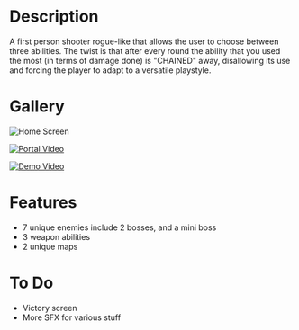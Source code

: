 # Description
A first person shooter rogue-like that allows the user to choose between three abilities. The twist is that after every round the ability that you used the most (in terms of damage done) is "CHAINED" away, disallowing its use and forcing the player to adapt to a versatile playstyle. 


# Gallery
![Home Screen](<Screenshot 2025-07-12 at 11.03.44 AM.png>)


[![Portal Video](http://img.youtube.com/vi/R8jm9ugP8xA/0.jpg)](https://www.youtube.com/watch?v=R8jm9ugP8xA&ab_channel=AadiKulsh "Portal Video")

[![Demo Video](http://img.youtube.com/vi/rYs39gbdunk/0.jpg)](https://www.youtube.com/watch?v=rYs39gbdunk&ab_channel=AadiKulsh "Demo Video")


# Features 
- 7 unique enemies include 2 bosses, and a mini boss
- 3 weapon abilities
- 2 unique maps

# To Do
- Victory screen
- More SFX for various stuff
